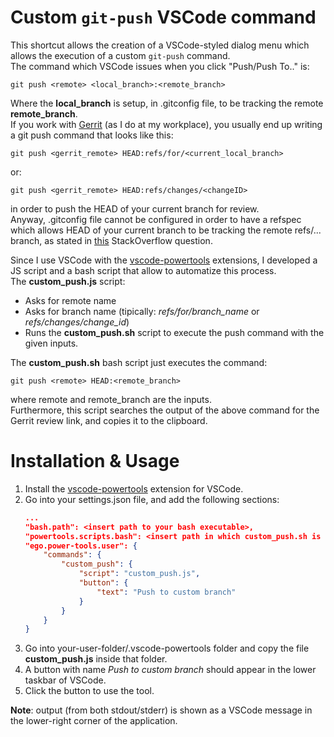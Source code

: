 # Custom `git-push` VSCode command

This shortcut allows the creation of a VSCode-styled dialog menu which allows the execution of a custom `git-push` command.  
The command which VSCode issues when you click "Push/Push To.." is:  

    git push <remote> <local_branch>:<remote_branch>   
    
Where the **local_branch** is setup, in .gitconfig file, to be tracking the remote **remote_branch**.  
If you work with [Gerrit](https://www.gerritcodereview.com/) (as I do at my workplace), you usually end up writing a git push command that looks like this:  

    git push <gerrit_remote> HEAD:refs/for/<current_local_branch>   

or:  

    git push <gerrit_remote> HEAD:refs/changes/<changeID>  
    
in order to push the HEAD of your current branch for review.  
Anyway, .gitconfig file cannot be configured in order to have a refspec which allows HEAD of your current branch to be tracking the remote refs/... branch, as stated in [this](https://stackoverflow.com/questions/21946814/git-push-to-gerrit-with-a-tracking-branch) StackOverflow question.  

Since I use VSCode with the [vscode-powertools](https://marketplace.visualstudio.com/items?itemName=ego-digital.vscode-powertools) extensions, I developed a JS script and a bash script that allow to automatize this process.  
The **custom_push.js** script:  
- Asks for remote name
- Asks for branch name (tipically: *refs/for/branch_name* or *refs/changes/change_id*)
- Runs the **custom_push.sh** script to execute the push command with the given inputs.

The **custom_push.sh** bash script just executes the command:  

    git push <remote> HEAD:<remote_branch>
    
where remote and remote_branch are the inputs.  
Furthermore, this script searches the output of the above command for the Gerrit review link, and copies it to the clipboard.

# Installation & Usage

1. Install the [vscode-powertools](https://marketplace.visualstudio.com/items?itemName=ego-digital.vscode-powertools) extension for VSCode.
2. Go into your settings.json file, and add the following sections:
    ```json
    ...
    "bash.path": <insert path to your bash executable>,
    "powertools.scripts.bash": <insert path in which custom_push.sh is stored>,
    "ego.power-tools.user": {
        "commands": {
            "custom_push": {
                "script": "custom_push.js",
                "button": {
                    "text": "Push to custom branch"
                }
            }
        }
    }
    ```
3. Go into your-user-folder/.vscode-powertools folder and copy the file **custom_push.js** inside that folder.
4. A button with name *Push to custom branch* should appear in the lower taskbar of VSCode.
5. Click the button to use the tool.  

**Note**: output (from both stdout/stderr) is shown as a VSCode message in the lower-right corner of the application.
